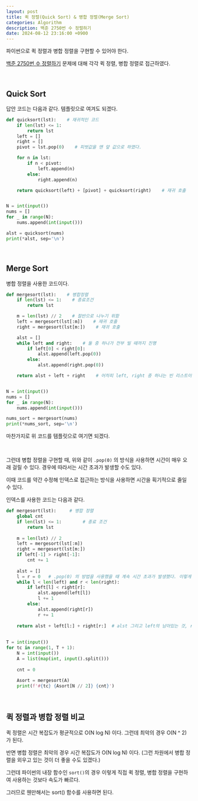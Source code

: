 ```yaml
---
layout: post
title: 퀵 정렬(Quick Sort) & 병합 정렬(Merge Sort)
categories: Algorithm
description: 백준 2750번 수 정렬하기
date: 2024-08-12 23:16:00 +0900
---
```

파이썬으로 퀵 정렬과 병합 정렬을 구현할 수 있어야 한다.

<a href="https://www.acmicpc.net/problem/2750">백준 2750번 수 정렬하기</a> 문제에 대해 각각 퀵 정렬, 병합 정렬로 접근하였다.

<br>

## Quick Sort

답안 코드는 다음과 같다. 템플릿으로 여겨도 되겠다.

```python
def quicksort(lst):    # 재귀적인 코드
    if len(lst) <= 1:
        return lst
    left = []
    right = []
    pivot = lst.pop(0)    # 피벗값을 맨 앞 값으로 하였다.

    for n in lst:
        if n < pivot:
            left.append(n)
        else:
            right.append(n)

    return quicksort(left) + [pivot] + quicksort(right)    # 재귀 호출


N = int(input())
nums = []
for _ in range(N):
    nums.append(int(input()))

alst = quicksort(nums)
print(*alst, sep='\n')
```

<br>

## Merge Sort

병합 정렬을 사용한 코드이다.

```python
def mergesort(lst):    # 병합정렬
    if len(lst) <= 1:    # 종료조건
        return lst

    m = len(lst) // 2    # 절반으로 나누기 위함
    left = mergesort(lst[:m])    # 재귀 호출
    right = mergesort(lst[m:])    # 재귀 호출

    alst = []
    while left and right:    # 둘 중 하나가 전부 빌 때까지 진행
        if left[0] < right[0]:
            alst.append(left.pop(0))
        else:
            alst.append(right.pop(0))

    return alst + left + right    # 어차피 left, right 중 하나는 빈 리스트이다.


N = int(input())
nums = []
for _ in range(N):
    nums.append(int(input()))

nums_sort = mergesort(nums)
print(*nums_sort, sep='\n')
```

마찬가지로 위 코드를 템플릿으로 여기면 되겠다.

<br>

그런데 병합 정렬을 구현할 때, 위와 같이 ```.pop(0)``` 의 방식을 사용하면 시간이 매우 오래 걸릴 수 있다. 경우에 따라서는 시간 초과가 발생할 수도 있다.

이때 코드를 약간 수정해 인덱스로 접근하는 방식을 사용하면 시간을 획기적으로 줄일 수 있다.

인덱스를 사용한 코드는 다음과 같다.

```python
def mergesort(lst):     # 병합 정렬
    global cnt
    if len(lst) <= 1:        # 종료 조건
        return lst
 
    m = len(lst) // 2       
    left = mergesort(lst[:m])
    right = mergesort(lst[m:])
    if left[-1] > right[-1]:
        cnt += 1
 
    alst = []
    l = r = 0   # .pop(0) 의 방법을 사용했을 때 계속 시간 초과가 발생했다. 이렇게 인덱스로 접근하는 것이 훨씬 더 빠르다.
    while l < len(left) and r < len(right):
        if left[l] < right[r]:
            alst.append(left[l])
            l += 1
        else:
            alst.append(right[r])
            r += 1
 
    return alst + left[l:] + right[r:]  # alst 그리고 left의 남아있는 것, right의 남아있는 것을 합친다. 이때 left와 right 중 하나는 비어있는 리스트이다.
 
 
T = int(input())
for tc in range(1, T + 1):
    N = int(input())
    A = list(map(int, input().split()))
 
    cnt = 0
 
    Asort = mergesort(A)
    print(f'#{tc} {Asort[N // 2]} {cnt}')
```

<br>

## 퀵 정렬과 병합 정렬 비교

퀵 정렬은 시간 복잡도가 평균적으로 O(N log N) 이다. 그런데 최악의 경우 O(N ^ 2) 가 된다.

반면 병합 정렬은 최악의 경우 시간 복잡도가 O(N log N) 이다. (그런 차원에서 병합 정렬을 외우고 있는 것이 더 좋을 수도 있겠다.)

그런데 파이썬의 내장 함수인 ```sort()```의 경우 이렇게 직접 퀵 정렬, 병합 정렬을 구현하여 사용하는 것보다 속도가 빠르다. 

그러므로 웬만해서는 sort() 함수를 사용하면 된다.